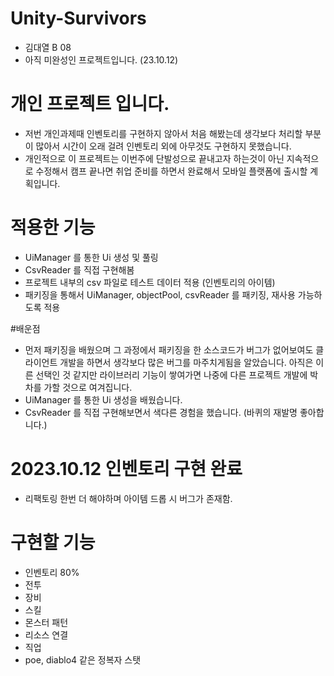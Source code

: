 # Unity-Survivors
- 김대열 B 08
- 아직 미완성인 프로젝트입니다. (23.10.12)

# 개인 프로젝트 입니다.
- 저번 개인과제때 인벤토리를 구현하지 않아서 처음 해봤는데 생각보다 처리할 부분이 많아서 시간이 오래 걸려 인벤토리 외에 아무것도 구현하지 못했습니다.
- 개인적으로 이 프로젝트는 이번주에 단발성으로 끝내고자 하는것이 아닌 지속적으로 수정해서 캠프 끝나면 취업 준비를 하면서 완료해서 모바일 플랫폼에 출시할 계획입니다.

# 적용한 기능 
- UiManager 를 통한 Ui 생성 및 풀링
- CsvReader 를 직접 구현해봄
- 프로젝트 내부의 csv 파일로 테스트 데이터 적용 (인벤토리의 아이템)
- 패키징을 통해서 UiManager, objectPool, csvReader 를 패키징, 재사용 가능하도록 적용

#배운점
- 먼저 패키징을 배웠으며 그 과정에서 패키징을 한 소스코드가 버그가 없어보여도 클라이언트 개발을 하면서 생각보다 많은 버그를 마주치게됨을 알았습니다. 아직은 이른 선택인 것 같지만 라이브러리 기능이 쌓여가면 나중에 다른 프로젝트 개발에 박차를 가할 것으로 여겨집니다.
- UiManager 를 통한 Ui 생성을 배웠습니다.
- CsvReader 를 직접 구현해보면서 색다른 경험을 했습니다. (바퀴의 재발명 좋아합니다.)

# 2023.10.12 인벤토리 구현 완료 
- 리팩토링 한번 더 해야하며 아이템 드롭 시 버그가 존재함.

# 구현할 기능
-  인벤토리 80%
-  전투 
-  장비
-  스킬
-  몬스터 패턴
-  리소스 연결
-  직업
-  poe, diablo4 같은 정복자 스탯
